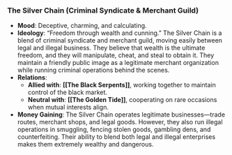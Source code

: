 
### **The Silver Chain (Criminal Syndicate & Merchant Guild)**

- **Mood**: Deceptive, charming, and calculating.
- **Ideology**: “Freedom through wealth and cunning.” The Silver Chain is a blend of criminal syndicate and merchant guild, moving easily between legal and illegal business. They believe that wealth is the ultimate freedom, and they will manipulate, cheat, and steal to obtain it. They maintain a friendly public image as a legitimate merchant organization while running criminal operations behind the scenes.
- **Relations**:
    - **Allied with**: **[[The Black Serpents]]**, working together to maintain control of the black market.
    - **Neutral with**: **[[The Golden Tide]]**, cooperating on rare occasions when mutual interests align.
- **Money Gaining**: The Silver Chain operates legitimate businesses—trade routes, merchant shops, and legal goods. However, they also run illegal operations in smuggling, fencing stolen goods, gambling dens, and counterfeiting. Their ability to blend both legal and illegal enterprises makes them extremely wealthy and dangerous.